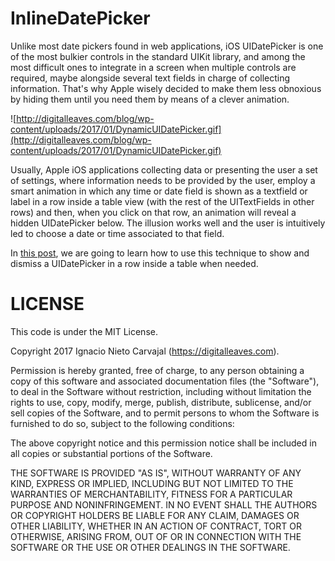 # InlineDatePicker

Unlike most date pickers found in web applications, iOS UIDatePicker is one of the most bulkier controls in the standard UIKit library, and among the most difficult ones to integrate in a screen when multiple controls are required, maybe alongside several text fields in charge of collecting information. That's why Apple wisely decided to make them less obnoxious by hiding them until you need them by means of a clever animation.

![http://digitalleaves.com/blog/wp-content/uploads/2017/01/DynamicUIDatePicker.gif](http://digitalleaves.com/blog/wp-content/uploads/2017/01/DynamicUIDatePicker.gif)

Usually, Apple iOS applications collecting data or presenting the user a set of settings, where information needs to be provided by the user, employ a smart animation in which any time or date field is shown as a textfield or label in a row inside a table view (with the rest of the UITextFields in other rows) and then, when you click on that row, an animation will reveal a hidden UIDatePicker below. The illusion works well and the user is intuitively led to choose a date or time associated to that field.

In [this post](http://digitalleaves.com/blog/2017/01/dynamic-uidatepickers-in-a-table-view/), we are going to learn how to use this technique to show and dismiss a UIDatePicker in a row inside a table when needed.

# LICENSE

This code is under the MIT License.

Copyright 2017 Ignacio Nieto Carvajal (https://digitalleaves.com).

Permission is hereby granted, free of charge, to any person obtaining a copy of this software and associated documentation files (the "Software"), to deal in the Software without restriction, including without limitation the rights to use, copy, modify, merge, publish, distribute, sublicense, and/or sell copies of the Software, and to permit persons to whom the Software is furnished to do so, subject to the following conditions:

The above copyright notice and this permission notice shall be included in all copies or substantial portions of the Software.

THE SOFTWARE IS PROVIDED "AS IS", WITHOUT WARRANTY OF ANY KIND, EXPRESS OR IMPLIED, INCLUDING BUT NOT LIMITED TO THE WARRANTIES OF MERCHANTABILITY, FITNESS FOR A PARTICULAR PURPOSE AND NONINFRINGEMENT. IN NO EVENT SHALL THE AUTHORS OR COPYRIGHT HOLDERS BE LIABLE FOR ANY CLAIM, DAMAGES OR OTHER LIABILITY, WHETHER IN AN ACTION OF CONTRACT, TORT OR OTHERWISE, ARISING FROM, OUT OF OR IN CONNECTION WITH THE SOFTWARE OR THE USE OR OTHER DEALINGS IN THE SOFTWARE.
